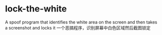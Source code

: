 # lock-the-white
A spoof program that identifies the white area on the screen and then takes a screenshot and locks it  一个恶搞程序，识别屏幕中白色区域然后截图锁定
